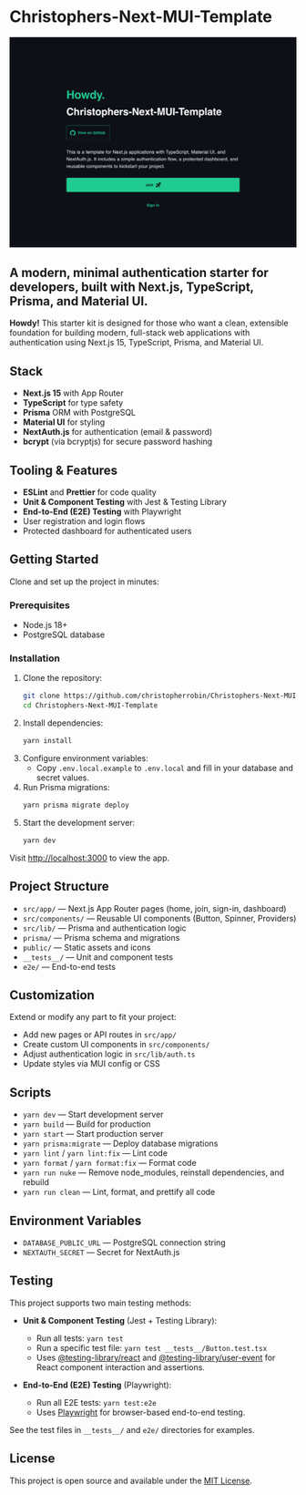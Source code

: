 # Christophers-Next-MUI-Template

![Howdy Preview](public/welcome.png)

## A modern, minimal authentication starter for developers, built with Next.js, TypeScript, Prisma, and Material UI.

**Howdy!** This starter kit is designed for those who want a clean, extensible foundation for building modern, full-stack web applications with authentication using Next.js 15, TypeScript, Prisma, and Material UI.

## Stack

- **Next.js 15** with App Router
- **TypeScript** for type safety
- **Prisma** ORM with PostgreSQL
- **Material UI** for styling
- **NextAuth.js** for authentication (email & password)
- **bcrypt** (via bcryptjs) for secure password hashing

## Tooling & Features

- **ESLint** and **Prettier** for code quality
- **Unit & Component Testing** with Jest & Testing Library
- **End-to-End (E2E) Testing** with Playwright
- User registration and login flows
- Protected dashboard for authenticated users

## Getting Started

Clone and set up the project in minutes:

### Prerequisites

- Node.js 18+
- PostgreSQL database

### Installation

1. Clone the repository:
   ```bash
   git clone https://github.com/christopherrobin/Christophers-Next-MUI-Template
   cd Christophers-Next-MUI-Template
   ```
2. Install dependencies:
   ```bash
   yarn install
   ```
3. Configure environment variables:
   - Copy `.env.local.example` to `.env.local` and fill in your database and secret values.
4. Run Prisma migrations:
   ```bash
   yarn prisma migrate deploy
   ```
5. Start the development server:
   ```bash
   yarn dev
   ```

Visit [http://localhost:3000](http://localhost:3000) to view the app.

## Project Structure

- `src/app/` — Next.js App Router pages (home, join, sign-in, dashboard)
- `src/components/` — Reusable UI components (Button, Spinner, Providers)
- `src/lib/` — Prisma and authentication logic
- `prisma/` — Prisma schema and migrations
- `public/` — Static assets and icons
- `__tests__/` — Unit and component tests
- `e2e/` — End-to-end tests

## Customization

Extend or modify any part to fit your project:

- Add new pages or API routes in `src/app/`
- Create custom UI components in `src/components/`
- Adjust authentication logic in `src/lib/auth.ts`
- Update styles via MUI config or CSS

## Scripts

- `yarn dev` — Start development server
- `yarn build` — Build for production
- `yarn start` — Start production server
- `yarn prisma:migrate` — Deploy database migrations
- `yarn lint` / `yarn lint:fix` — Lint code
- `yarn format` / `yarn format:fix` — Format code
- `yarn run nuke` — Remove node_modules, reinstall dependencies, and rebuild
- `yarn run clean` — Lint, format, and prettify all code

## Environment Variables

- `DATABASE_PUBLIC_URL` — PostgreSQL connection string
- `NEXTAUTH_SECRET` — Secret for NextAuth.js

## Testing

This project supports two main testing methods:

- **Unit & Component Testing** (Jest + Testing Library):

  - Run all tests: `yarn test`
  - Run a specific test file: `yarn test __tests__/Button.test.tsx`
  - Uses [@testing-library/react](https://testing-library.com/docs/react-testing-library/intro/) and [@testing-library/user-event](https://testing-library.com/docs/ecosystem-user-event/) for React component interaction and assertions.

- **End-to-End (E2E) Testing** (Playwright):
  - Run all E2E tests: `yarn test:e2e`
  - Uses [Playwright](https://playwright.dev/) for browser-based end-to-end testing.

See the test files in `__tests__/` and `e2e/` directories for examples.

## License

This project is open source and available under the [MIT License](LICENSE).
